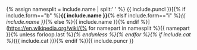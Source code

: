 {% assign namesplit = include.name | split:' ' %}
{{ include.puncl }}[{% if include.form=="b" %}**{{ include.name }}**{% elsif include.form=="i" %}*{{ include.name }}*{% else %}{{ include.name }}{% endif %}](https://en.wikipedia.org/wiki/{% for namepart in namesplit %}{{ namepart }}{% unless forloop.last %}_{% endunless %}{% endfor %}{% if include.cat %}_({{ include.cat }}){% endif %}){{ include.puncr }}
